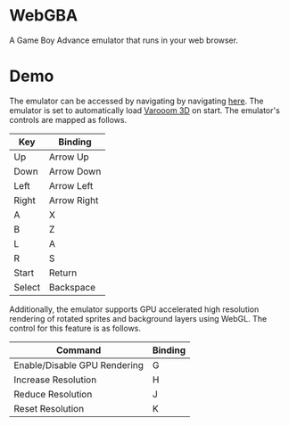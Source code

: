 # WebGBA
A Game Boy Advance emulator that runs in your web browser.

# Demo

The emulator can be accessed by navigating by navigating
[here](https://webgba.app). The emulator is set to automatically load
[Varooom 3D](https://gvaliente.itch.io/varooom-3d) on start. The emulator's
controls are mapped as follows.

| Key | Binding |
|-----|----------|
| Up | Arrow Up |
| Down | Arrow Down |
| Left | Arrow Left |
| Right | Arrow Right |
| A | X |
| B | Z |
| L | A |
| R | S |
|Start | Return |
|Select| Backspace |

Additionally, the emulator supports GPU accelerated high resolution rendering
of rotated sprites and background layers using WebGL. The control for this
feature is as follows.

| Command | Binding |
|---------|---------|
| Enable/Disable GPU Rendering | G |
| Increase Resolution | H |
| Reduce Resolution | J |
| Reset Resolution | K |
